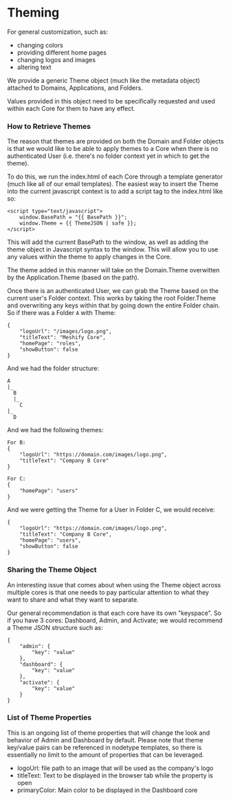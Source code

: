 # Theming

For general customization, such as:

- changing colors
- providing different home pages
- changing logos and images
- altering text

We provide a generic Theme object (much like the metadata object) attached to
Domains, Applications, and Folders.

Values provided in this object need to be specifically requested and used within each
Core for them to have any effect.

### How to Retrieve Themes

The reason that themes are provided on both the Domain and Folder objects is that we would
like to be able to apply themes to a Core when there is no authenticated User (i.e. there's no
folder context yet in which to get the theme).

To do this, we run the index.html of each Core through a template generator (much like all of our 
email templates). The easiest way to insert the Theme into the current javascript context is to add
a script tag to the index.html like so: 

```
<script type="text/javascript">
    window.BasePath = "{{ BasePath }}";
    window.Theme = {{ ThemeJSON | safe }};
</script>
```

This will add the current BasePath to the window, as well as adding the theme object in Javascript syntax
to the window. This will allow you to use any values within the theme to apply changes in the Core.

The theme added in this manner will take on the Domain.Theme overwitten by the Application.Theme (based on the path).

Once there is an authenticated User, we can grab the Theme based on the current user's Folder context. This works
by taking the root Folder.Theme and overwriting any keys within that by going down the entire Folder chain.
So if there was a Folder `A` with Theme:

```
{
    "logoUrl": "/images/logo.png",
    "titleText": "Meshify Core",
    "homePage": "roles",
    "showButton": false
}
```

And we had the folder structure: 

```
A
|_ 
  B
  |_
    C
|_
  D
```

And we had the following themes:

```
For B:
{
    "logoUrl": "https://domain.com/images/logo.png",
    "titleText": "Company B Core"
}

For C:
{
    "homePage": "users"
}
```

And we were getting the Theme for a User in Folder C, we would receive:

```
{
    "logoUrl": "https://domain.com/images/logo.png",
    "titleText": "Company B Core",
    "homePage": "users",
    "showButton": false
}
```

### Sharing the Theme Object

An interesting issue that comes about when using the Theme object across multiple cores
is that one needs to pay particular attention to what they want to share and what they want to
separate.

Our general recommendation is that each core have its own "keyspace". So if you have 3 cores:
Dashboard, Admin, and Activate; we would recommend a Theme JSON structure such as:

```
{
    "admin": {
        "key": "value"
    },
    "dashboard": {
        "key": "value"
    },
    "activate": {
        "key": "value"
    }
}
```

### List of Theme Properties

This is an ongoing list of theme properties that will change the look and behavior of Admin and Dashboard by default. Please note that theme key/value pairs can be referenced in nodetype templates, so there is essentially no limit to the amount of properties that can be leveraged.

- logoUrl: file path to an image that will be used as the company's logo
- titleText: Text to be displayed in the browser tab while the property is open
- primaryColor: Main color to be displayed in the Dashboard core
